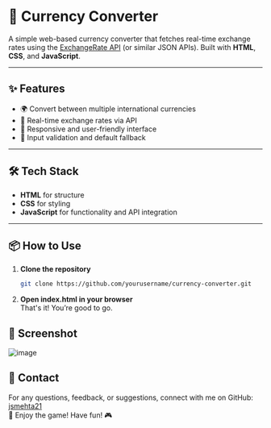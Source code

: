 # 💱 Currency Converter

A simple web-based currency converter that fetches real-time exchange rates using the [ExchangeRate API](https://www.exchangerate-api.com/) (or similar JSON APIs). Built with **HTML**, **CSS**, and **JavaScript**.

---

## ✨ Features

- 🌍 Convert between multiple international currencies
- 🔁 Real-time exchange rates via API
- 📱 Responsive and user-friendly interface
- 🧠 Input validation and default fallback

---


## 🛠️ Tech Stack

- **HTML** for structure  
- **CSS** for styling  
- **JavaScript** for functionality and API integration  

---

## 📦 How to Use

1. **Clone the repository**
   ```bash
   git clone https://github.com/yourusername/currency-converter.git
   ```

2. **Open index.html in your browser** <br>
That's it! You’re good to go.

## 📸 Screenshot
![image](https://github.com/user-attachments/assets/0fd01f03-dd05-417b-b528-b49b12b92151)

## 💌 Contact
For any questions, feedback, or suggestions, connect with me on GitHub: [jsmehta21](https://github.com/jsmehta21)<br>
🌟 Enjoy the game! Have fun! 🎮
